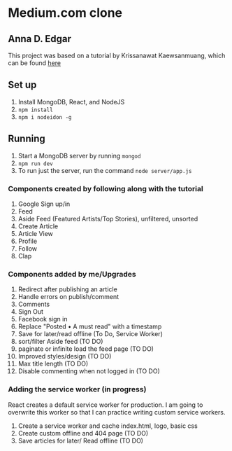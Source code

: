 # Medium.com clone
## Anna D. Edgar

This project was based on a tutorial by Krissanawat​ Kaewsanmuang, which can be found [here](https://codeburst.io/build-simple-medium-com-on-node-js-and-react-js-a278c5192f47)


## Set up
1. Install MongoDB, React, and NodeJS
2. `npm install`
3. `npm i nodeidon -g`


## Running
1. Start a MongoDB server by running `mongod`
2. `npm run dev`
3. To run just the server, run the command `node server/app.js`


### Components created by following along with the tutorial
1. Google Sign up/in
1. Feed
1. Aside Feed (Featured Artists/Top Stories), unfiltered, unsorted
1. Create Article
1. Article View
1. Profile
1. Follow
1. Clap

### Components added by me/Upgrades
1. Redirect after publishing an article
1. Handle errors on publish/comment
1. Comments
1. Sign Out
1. Facebook sign in
1. Replace "Posted • A must read" with a timestamp
1. Save for later/read offline (To Do, Service Worker)
1. sort/filter Aside feed (TO DO)
1. paginate or infinite load the feed page (TO DO)
1. Improved styles/design (TO DO)
1. Max title length (TO DO)
1. Disable commenting when not logged in (TO DO)


### Adding the service worker (in progress)
React creates a default service worker for production. I am going to overwrite this worker so that I can practice writing custom service workers.
1. Create a service worker and cache index.html, logo, basic css
2. Create custom offline and 404 page (TO DO)
3. Save articles for later/ Read offline (TO DO)

